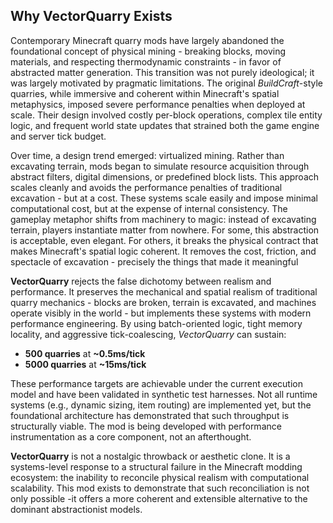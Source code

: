 ## Why VectorQuarry Exists

Contemporary Minecraft quarry mods have largely abandoned the foundational concept of physical mining - breaking blocks, moving materials, and respecting thermodynamic constraints - in favor of abstracted matter generation. This transition was not purely ideological; it was largely motivated by pragmatic limitations. The original *BuildCraft*-style quarries, while immersive and coherent within Minecraft's spatial metaphysics, imposed severe performance penalties when deployed at scale. Their design involved costly per-block operations, complex tile entity logic, and frequent world state updates that strained both the game engine and server tick budget.

Over time, a design trend emerged: virtualized mining. Rather than excavating terrain, mods began to simulate resource acquisition through abstract filters, digital dimensions, or predefined block lists. This approach scales cleanly and avoids the performance penalties of traditional excavation - but at a cost. These systems scale easily and impose minimal computational cost, but at the expense of internal consistency. The gameplay metaphor shifts from machinery to magic: instead of excavating terrain, players instantiate matter from nowhere. For some, this abstraction is acceptable, even elegant. For others, it breaks the physical contract that makes Minecraft's spatial logic coherent. It removes the cost, friction, and spectacle of excavation - precisely the things that made it meaningful

**VectorQuarry** rejects the false dichotomy between realism and performance. It preserves the mechanical and spatial realism of traditional quarry mechanics - blocks are broken, terrain is excavated, and machines operate visibly in the world - but implements these systems with modern performance engineering. By using batch-oriented logic, tight memory locality, and aggressive tick-coalescing, *VectorQuarry* can sustain:

* **500 quarries** at **\~0.5ms/tick**
* **5000 quarries** at **\~15ms/tick**

These performance targets are achievable under the current execution model and have been validated in synthetic test harnesses. Not all runtime systems (e.g., dynamic sizing, item routing) are implemented yet, but the foundational architecture has demonstrated that such throughput is structurally viable. The mod is being developed with performance instrumentation as a core component, not an afterthought.

**VectorQuarry** is not a nostalgic throwback or aesthetic clone. It is a systems-level response to a structural failure in the Minecraft modding ecosystem: the inability to reconcile physical realism with computational scalability. This mod exists to demonstrate that such reconciliation is not only possible -it offers a more coherent and extensible alternative to the dominant abstractionist models.